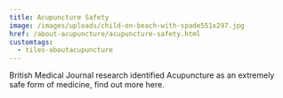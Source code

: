 ```yaml
---
title: Acupuncture Safety
image: /images/uploads/child-on-beach-with-spade551x297.jpg
href: /about-acupuncture/acupuncture-safety.html
customtags:
  - tiles-aboutacupuncture
---
```

British Medical Journal research identified Acupuncture as an extremely safe form of medicine, find out more here.
